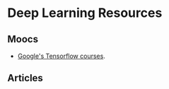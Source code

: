# Deep Learning Resources


## Moocs 

* [Google's Tensorflow courses](https://www.tensorflow.org/).


## Articles
